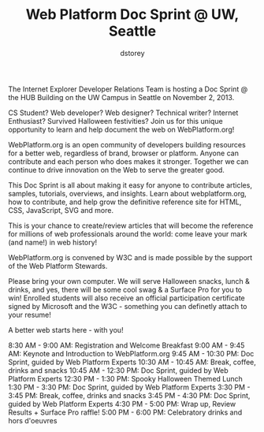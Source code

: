 ﻿---
title: Web Platform Doc Sprint @ UW, Seattle
author: dstorey
layout: post
event-name: Web Platform Doc Sprint @ UW, Seattle
event-allday: true
event-start: 2013-09-28 08:30:00
event-end: 2013-09-28 18:00:00
event-venue: Husky Union Building on the UW Campus, Room #250
event-address: 4001 Northeast Stevens Way, Seattle, WA 98195
event-website: https://www.eventbrite.com/event/8903872723
tags:
- hackathon
---

The Internet Explorer Developer Relations Team is hosting a Doc Sprint @ the HUB Building on the UW Campus in Seattle on November 2, 2013.
 
CS Student? Web developer? Web designer? Technical writer? Internet Enthusiast? Survived Halloween festivities? Join us for this unique opportunity to learn and help document the web on WebPlatform.org!

WebPlatform.org is an open community of developers building resources for a better web, regardless of brand, browser or platform. Anyone can contribute and each person who does makes it stronger. Together we can continue to drive innovation on the Web to serve the greater good.

This Doc Sprint is all about making it easy for anyone to contribute articles, samples, tutorials, overviews, and insights. Learn about webplatform.org, how to contribute, and help grow the definitive reference site for HTML, CSS, JavaScript, SVG and more.

This is your chance to create/review articles that will become the reference for millions of web professionals around the world: come leave your mark (and name!) in web history!

WebPlatform.org is convened by W3C and is made possible by the support of the Web Platform Stewards.

Please bring your own computer. We will serve Halloween snacks, lunch & drinks, and yes, there will be some cool swag & a Surface Pro for you to win!
Enrolled students will also receive an official participation certificate signed by Microsoft and the W3C - something you can definetly attach to your resume!

A better web starts here - with you! 

8:30 AM - 9:00 AM: Registration and Welcome Breakfast
9:00 AM - 9:45 AM: Keynote and Introduction to WebPlatform.org
9:45 AM - 10:30 PM: Doc Sprint, guided by Web Platform Experts
10:30 AM - 10:45 AM: Break, coffee, drinks and snacks
10:45 AM - 12:30 PM: Doc Sprint, guided by Web Platform Experts
12:30 PM - 1:30 PM: Spooky Halloween Themed Lunch
1:30 PM - 3:30 PM: Doc Sprint, guided by Web Platform Experts
3:30 PM - 3:45 PM: Break, coffee, drinks and snacks
3:45 PM - 4:30 PM: Doc Sprint, guided by Web Platform Experts
4:30 PM - 5:00 PM: Wrap up, Review Results + Surface Pro raffle!
5:00 PM - 6:00 PM: Celebratory drinks and hors d'oeuvres